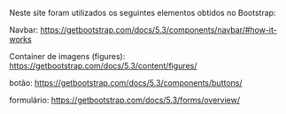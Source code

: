 Neste site foram utilizados os seguintes elementos obtidos no Bootstrap:

Navbar: https://getbootstrap.com/docs/5.3/components/navbar/#how-it-works

Container de imagens (figures): https://getbootstrap.com/docs/5.3/content/figures/

botão: https://getbootstrap.com/docs/5.3/components/buttons/

formulário: https://getbootstrap.com/docs/5.3/forms/overview/
